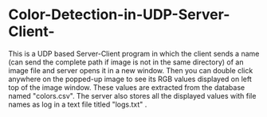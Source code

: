 # Color-Detection-in-UDP-Server-Client-
This is a UDP based Server-Client program in which the client sends a name (can send the complete path if image is not in the same directory) of an image file and server opens it in a new window. Then you can double click anywhere on the popped-up image to see its RGB values displayed on left top of the image window. These values are extracted from the database named "colors.csv". The server also stores all the displayed values with file names as log in a text file titled "logs.txt" .
